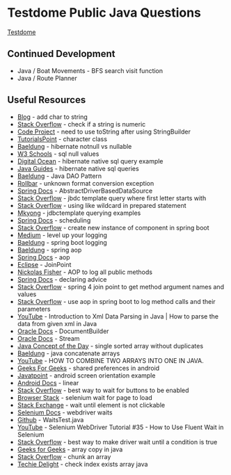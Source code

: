 # Testdome Public Java Questions

[Testdome](https://www.testdome.com/tests/java-online-test/24)

## Continued Development

- Java / Boat Movements - BFS search visit function
- Java / Route Planner

## Useful Resources

- [Blog](https://javahungry.blogspot.com/2020/06/add-char-to-string.html) - add char to string
- [Stack Overflow](https://stackoverflow.com/questions/1102891/how-to-check-if-a-string-is-numeric-in-java) - check if a string is numeric
- [Code Project](https://www.codeproject.com/Questions/1230186/Stringbuilder-to-string-conversion-in-java#:~:text=There%20is%20no%20such%20thing,buffer%20of%20the%20StringBuilder%20object.&text=String%20s%20%3D%20sb.,ToString()%3B) - need to use toString after using StringBuilder
- [TutorialsPoint](https://www.tutorialspoint.com/java/java_characters.htm) - character class
- [Baeldung](https://www.baeldung.com/hibernate-notnull-vs-nullable) - hibernate notnull vs nullable
- [W3 Schools](https://www.w3schools.com/sql/sql_null_values.asp) - sql null values
- [Digital Ocean](https://www.digitalocean.com/community/tutorials/hibernate-native-sql-query-example) - hibernate native sql query example
- [Java Guides](https://www.javaguides.net/2018/11/guide-to-hibernate-native-sql-queries.html) - hibernate native sql queries
- [Baeldung](https://www.baeldung.com/java-dao-pattern) - Java DAO Pattern
- [Rollbar](https://rollbar.com/blog/java-unknownformatconversionexception/) - unknown format conversion exception
- [Spring Docs](https://docs.spring.io/spring-framework/docs/current/javadoc-api/org/springframework/jdbc/datasource/AbstractDriverBasedDataSource.html#getCatalog()) - AbstractDriverBasedDataSource
- [Stack Overflow](https://stackoverflow.com/questions/71130510/how-do-i-use-jdbc-template-to-query-a-select-where-first-letter-starts-with-sp) - jbdc template query where first letter starts with
- [Stack Overflow](https://stackoverflow.com/questions/8247970/using-like-wildcard-in-prepared-statement) - using like wildcard in prepared statement
- [Mkyong](https://mkyong.com/spring/spring-jdbctemplate-querying-examples/) - jdbctemplate querying examples
- [Spring Docs](https://docs.spring.io/spring-framework/reference/integration/scheduling.html) - scheduling
- [Stack Overflow](https://stackoverflow.com/questions/29832122/create-a-new-instance-of-component-in-spring-boot-framework) - create new instance of component in spring boot
- [Medium](https://medium.com/@KosteRico/spring-aop-in-2021-level-up-your-logging-8d1498242ba2) - level up your logging
- [Baeldung](https://www.baeldung.com/spring-boot-logging) - spring boot logging
- [Baeldung](https://www.baeldung.com/spring-aop) - spring aop
- [Spring Docs](https://docs.spring.io/spring-framework/docs/2.0.x/reference/aop.html) - aop
- [Eclipse](https://www.eclipse.org/aspectj/doc/released/runtime-api/org/aspectj/lang/JoinPoint.html#getArgs%28%29) - JoinPoint
- [Nickolas Fisher](https://nickolasfisher.com/blog/How-to-Use-Springs-Aspect-Oriented-Programming-to-log-all-Public-Methods) - AOP to log all public methods
- [Spring Docs](https://docs.spring.io/spring-framework/reference/core/aop/ataspectj/advice.html#aop-ataspectj-around-advice) - declaring advice
- [Stack Overflow](https://stackoverflow.com/questions/44635757/spring-4-join-point-to-get-method-argument-names-and-values) - spring 4 join point to get method argument names and values
- [Stack Overflow](https://stackoverflow.com/questions/64571161/use-aop-in-a-spring-boot-app-to-log-methods-calls-and-their-parameters) - use aop in spring boot to log method calls and their parameters
- [YouTube](https://www.youtube.com/watch?v=w3WibDOie1Y) - Introduction to Xml Data Parsing in Java | How to parse the data from given xml in Java
- [Oracle Docs](https://docs.oracle.com/javase/8/docs/api/javax/xml/parsers/DocumentBuilder.html) - DocumentBuilder
- [Oracle Docs](https://docs.oracle.com/javase/8/docs/api/?java/util/stream/Stream.html) - Stream
- [Java Concept of the Day](https://javaconceptoftheday.com/merge-two-arrays-into-single-sorted-array-without-duplicates-in-java/) - single sorted array without duplicates
- [Baeldung](https://www.baeldung.com/java-concatenate-arrays) - java concatenate arrays
- [YouTube](https://www.youtube.com/watch?v=SVmfhlDnaaM) - HOW TO COMBINE TWO ARRAYS INTO ONE IN JAVA.
- [Geeks For Geeks](https://www.geeksforgeeks.org/shared-preferences-in-android-with-examples/) - shared preferences in android
- [Javatpoint](https://www.javatpoint.com/android-screen-orientation-example) - android screen orientation example
- [Android Docs](https://developer.android.com/develop/ui/views/layout/linear) - linear
- [Stack Overflow](https://stackoverflow.com/questions/40899782/whats-the-best-way-in-selenium-webdriver-to-wait-for-buttons-to-be-enabled) - best way to wait for buttons to be enabled
- [Browser Stack](https://www.browserstack.com/guide/selenium-wait-for-page-to-load) - selenium wait for page to load
- [Stack Exchange](https://sqa.stackexchange.com/questions/38214/wait-until-element-is-not-clickable) - wait until element is not clickable
- [Selenium Docs](https://www.selenium.dev/documentation/webdriver/waits/) - webdriver waits
- [Github](https://github.com/SeleniumHQ/seleniumhq.github.io/blob/trunk/examples/java/src/test/java/dev/selenium/waits/WaitsTest.java#L70-L80) - WaitsTest.java
- [YouTube](https://www.youtube.com/watch?v=EihPj2o0U04&list=PLL34mf651faPB-LyEP0-a7Avp_RHO0Lsm&index=54) - Selenium WebDriver Tutorial #35 - How to Use Fluent Wait in Selenium
- [Stack Overflow](https://stackoverflow.com/questions/28417642/whats-the-best-way-to-make-the-driver-wait-until-a-condition-is-true-and-contin) - best way to make driver wait until a condition is true 
- [Geeks for Geeks](https://www.geeksforgeeks.org/array-copy-in-java/) - array copy in java
- [Stack Overflow](https://stackoverflow.com/questions/27857011/how-to-split-a-string-array-into-small-chunk-arrays-in-java) - chunk an array
- [Techie Delight](https://www.techiedelight.com/check-index-exists-array-java/) - check index exists array java